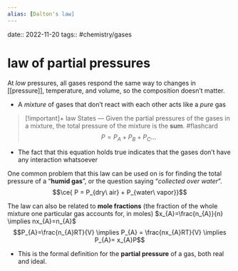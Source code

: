 ```yaml
---
alias: [Dalton's law]
---
```

date:: 2022-11-20
tags:: #chemistry/gases 

# law of partial pressures
At *low* pressures, all gases respond the same way to changes in [[pressure]], temperature, and volume, so the composition doesn’t matter.
- A *mixture* of gases that don’t react with each other acts like a *pure* gas

>[!important]+ law
>States — Given the partial pressures of the gases in a mixture, the total pressure of the mixture is the **sum**. #flashcard 
>$$P=P_{A}+P_{B} + P_{C}\dots$$
- The fact that this equation holds true indicates that the gases don’t have any interaction whatsoever

One common problem that this law can be used on is for finding the total pressure of a “**humid gas**”, or the question saying “*collected over water*”. 
$$\ce{ P = P_{dry\ air} + P_{water\ vapor}}$$

The law can also be related to **mole fractions** (the fraction of the whole mixture one particular gas accounts for, in moles) $x_{A}=\frac{n_{A}}{n} \implies nx_{A}=n_{A}$
$$P_{A}=\frac{n_{A}RT}{V} \implies P_{A} = \frac{nx_{A}RT}{V} \implies P_{A}= x_{A}P$$
- This is the formal definition for the **partial pressure** of a gas, both real and ideal.